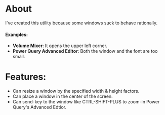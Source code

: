 # About

I've created this utility because some windows suck to behave rationally. 

#### Examples:

- **Volume Mixer**: It opens the upper left corner.
- **Power Query Advanced Editor**: Both the window and the font are too small.

# Features:
- Can resize a window by the specified width & height factors.
- Can place a window in the center of the screen.
- Can send-key to the window like CTRL-SHIFT-PLUS to zoom-in Power Query's Advanced Edtior.
